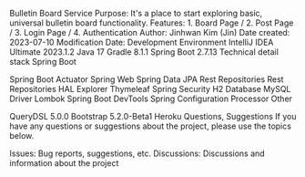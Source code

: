 Bulletin Board Service
Purpose: It's a place to start exploring basic, universal bulletin board functionality.
Features: 1. Board Page / 2. Post Page / 3. Login Page / 4. Authentication
Author: Jinhwan Kim (Jin)
Date created: 2023-07-10
Modification Date:
Development Environment
IntelliJ IDEA Ultimate 2023.1.2
Java 17
Gradle 8.1.1
Spring Boot 2.7.13
Technical detail stack
Spring Boot

Spring Boot Actuator
Spring Web
Spring Data JPA
Rest Repositories
Rest Repositories HAL Explorer
Thymeleaf
Spring Security
H2 Database
MySQL Driver
Lombok
Spring Boot DevTools
Spring Configuration Processor
Other

QueryDSL 5.0.0
Bootstrap 5.2.0-Beta1
Heroku
Questions, Suggestions
If you have any questions or suggestions about the project, please use the topics below.

Issues: Bug reports, suggestions, etc.
Discussions: Discussions and information about the project
